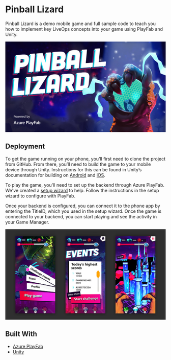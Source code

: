 # Pinball Lizard

Pinball Lizard is a demo mobile game and full sample code to teach you how to implement key LiveOps concepts into your game using PlayFab and Unity.

![Pinball Lizard](./_assets/img/Pinball_Lizard_game.jpg)

## Deployment

To get the game running on your phone, you’ll first need to clone the project from GitHub. From there, you’ll need to build the game to your mobile device through Unity. Instructions for this can be found in Unity’s documentation for building on [Android](https://unity3d.com/learn/tutorials/topics/mobile-touch/building-your-unity-game-android-device-testing?playlist=17138) and [iOS](https://unity3d.com/learn/tutorials/topics/mobile-touch/building-your-unity-game-ios-device-testing?playlist=17138).

To play the game, you'll need to set up the backend through Azure PlayFab. We've created a [setup wizard](Deployment) to help. Follow the instructions in the setup wizard to configure with PlayFab.

Once your backend is configured, you can connect it to the phone app by entering the TitleID, which you used in the setup wizard. Once the game is connected to your backend, you can start playing and see the activity in your Game Manager.

![Pinball Lizard ScreenShots](./_assets/img/Pinball_Lizard_screens.jpg)

## Built With

* [Azure PlayFab](https://playfab.com/)
* [Unity](https://unity3d.com/)
